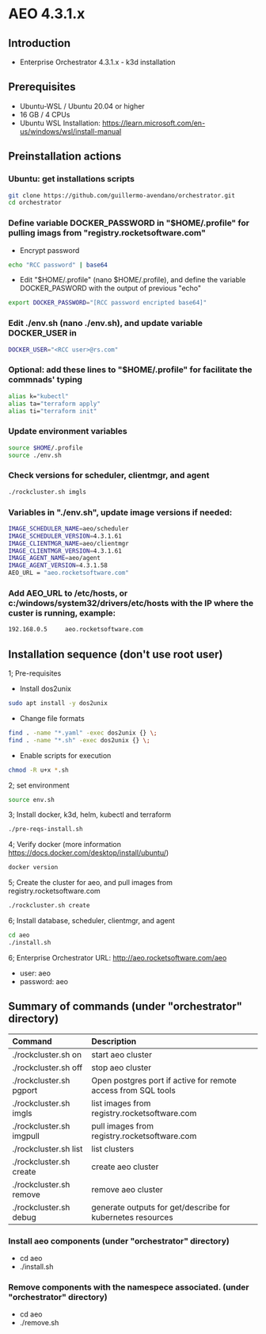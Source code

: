 # AEO 4.3.1.x

## Introduction

- Enterprise Orchestrator 4.3.1.x - k3d installation

## Prerequisites

- Ubuntu-WSL / Ubuntu 20.04 or higher
- 16 GB / 4 CPUs
- Ubuntu WSL Installation: https://learn.microsoft.com/en-us/windows/wsl/install-manual

## Preinstallation actions
### Ubuntu: get installations scripts
```bash
git clone https://github.com/guillermo-avendano/orchestrator.git
cd orchestrator
```
### Define variable DOCKER_PASSWORD in "$HOME/.profile" for pulling imags from "registry.rocketsoftware.com"
- Encrypt password
```bash
echo "RCC password" | base64
```
- Edit "$HOME/.profile" (nano $HOME/.profile), and define the variable DOCKER_PASWORD with the output of previous "echo"
```bash
export DOCKER_PASSWORD="[RCC password encripted base64]"
```
### Edit ./env.sh (nano ./env.sh), and update variable DOCKER_USER in
```bash
DOCKER_USER="<RCC user>@rs.com"
```
### Optional: add these lines to "$HOME/.profile" for facilitate the commnads' typing
```bash
alias k="kubectl"
alias ta="terraform apply"
alias ti="terraform init"
```
### Update environment variables
```bash
source $HOME/.profile
source ./env.sh
```
### Check versions for scheduler, clientmgr, and agent
```bash
./rockcluster.sh imgls
```
### Variables in "./env.sh", update image versions if needed:
```bash
IMAGE_SCHEDULER_NAME=aeo/scheduler
IMAGE_SCHEDULER_VERSION=4.3.1.61
IMAGE_CLIENTMGR_NAME=aeo/clientmgr
IMAGE_CLIENTMGR_VERSION=4.3.1.61
IMAGE_AGENT_NAME=aeo/agent
IMAGE_AGENT_VERSION=4.3.1.58
AEO_URL = "aeo.rocketsoftware.com"
```

###  Add AEO_URL to /etc/hosts, or c:/windows/system32/drivers/etc/hosts with the IP where the custer is running, example:
```bash
192.168.0.5     aeo.rocketsoftware.com
```
## Installation sequence (don't use root user)

1; Pre-requisites
- Install dos2unix
```bash
sudo apt install -y dos2unix
```
- Change file formats
```bash
find . -name "*.yaml" -exec dos2unix {} \;
find . -name "*.sh" -exec dos2unix {} \;
```
- Enable scripts for execution
```bash
chmod -R u+x *.sh
```

2; set environment
```bash
source env.sh
```
3; Install docker, k3d, helm, kubectl and terraform
```bash
./pre-reqs-install.sh
```
4; Verify docker (more information https://docs.docker.com/desktop/install/ubuntu/)
```bash
docker version
```
5; Create the cluster for aeo, and pull images from registry.rocketsoftware.com
```bash
./rockcluster.sh create
```
6; Install database, scheduler, clientmgr, and agent
```bash
cd aeo
./install.sh
```
6; Enterprise Orchestrator URL: http://aeo.rocketsoftware.com/aeo
- user: aeo
- password: aeo

## Summary of commands (under "orchestrator" directory)

| Command | Description |
|:---|:---|
| ./rockcluster.sh on | start aeo cluster |
| ./rockcluster.sh off | stop aeo cluster |
| ./rockcluster.sh pgport | Open postgres port if active for remote access from SQL tools |
| ./rockcluster.sh imgls | list images from registry.rocketsoftware.com |
| ./rockcluster.sh imgpull | pull images from registry.rocketsoftware.com |
| ./rockcluster.sh list | list clusters |
| ./rockcluster.sh create | create aeo cluster |
| ./rockcluster.sh remove | remove aeo cluster |
| ./rockcluster.sh debug | generate outputs for get/describe for kubernetes resources  |

### Install aeo components (under "orchestrator" directory)

- cd aeo
- ./install.sh

### Remove components with the namespece associated. (under "orchestrator" directory)

- cd aeo
- ./remove.sh
